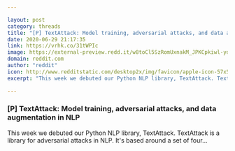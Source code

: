 ```yaml
---

layout: post
category: threads
title: "[P] TextAttack: Model training, adversarial attacks, and data augmentation in NLP"
date: 2020-06-29 21:17:35
link: https://vrhk.co/31tWPIc
image: https://external-preview.redd.it/w8toCl5SzRomUxnakM_JPKCpkiwl-ydlojdm4sqD9qI.jpg?width=255&height=133.507853403&auto=webp&crop=255:133.507853403,smart&s=370436ffd12113b806a6b2ed4c5ec66bdc7461b4
domain: reddit.com
author: "reddit"
icon: http://www.redditstatic.com/desktop2x/img/favicon/apple-icon-57x57.png
excerpt: "This week we debuted our Python NLP library, TextAttack. TextAttack is a library for adversarial attacks in NLP. It's based around a set of four..."

---
```


### [P] TextAttack: Model training, adversarial attacks, and data augmentation in NLP

This week we debuted our Python NLP library, TextAttack. TextAttack is a library for adversarial attacks in NLP. It's based around a set of four...